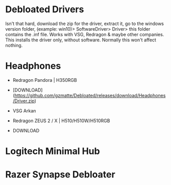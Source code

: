 # Debloated Drivers
Isn't that hard, download the zip for the driver, extract it, go to the windows version folder, (example: win10)> SoftwareDriver> Driver> this folder contains the .inf file.
Works with VSG, Redragon & maybe other companies.
This installs the driver only, without software. Normally this won't affect nothing.

# Headphones
- Redragon Pandora | H350RGB
- [DOWNLOAD] (https://github.com/gzmatte/Debloated/releases/download/Headphones/Driver.zip)

- VSG Arkan


- Redragon ZEUS 2 / X  |  H510/H510W/H510RGB
- DOWNLOAD

# Logitech Minimal Hub

# Razer Synapse Debloater
